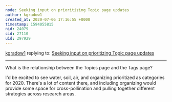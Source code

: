 ```yaml
---
node: Seeking input on prioritizing Topic page updates
author: kgradow1
created_at: 2020-07-06 17:16:55 +0000
timestamp: 1594055815
nid: 24079
cid: 27110
uid: 297929
---
```




[kgradow1](../profile/kgradow1) replying to: [Seeking input on prioritizing Topic page updates](../notes/bhamster/07-02-2020/seeking-input-on-prioritizing-topic-page-updates)

----
What is the relationship between the Topics page and the Tags page?

I'd be excited to see water, soil, air, and organizing prioritized as categories for 2020.  There's a lot of content there, and including organizing would provide some space for cross-pollination and pulling together different strategies across research areas. 


